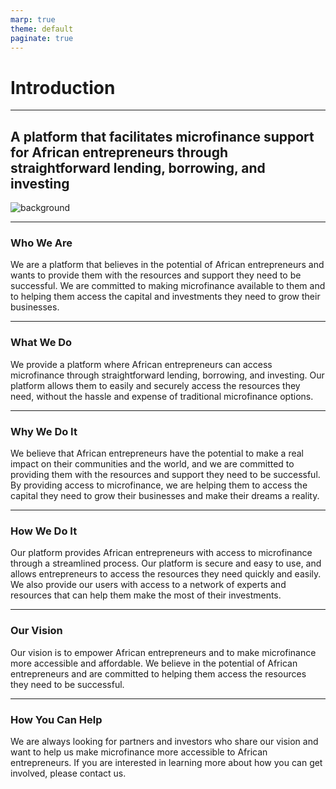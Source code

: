 ```yaml
---
marp: true
theme: default
paginate: true
---
```

# Introduction

---
## A platform that facilitates microfinance support for African entrepreneurs through straightforward lending, borrowing, and investing

![background](https://images.unsplash.com/photo-1517502311772-68cbe5c5f5ab?ixlib=rb-1.2.1&ixid=eyJhcHBfaWQiOjEyMDd9&auto=format&fit=crop&w=1350&q=80)

---
### Who We Are 

We are a platform that believes in the potential of African entrepreneurs and wants to provide them with the resources and support they need to be successful. We are committed to making microfinance available to them and to helping them access the capital and investments they need to grow their businesses. 

---
### What We Do 

We provide a platform where African entrepreneurs can access microfinance through straightforward lending, borrowing, and investing. Our platform allows them to easily and securely access the resources they need, without the hassle and expense of traditional microfinance options. 

---
### Why We Do It

We believe that African entrepreneurs have the potential to make a real impact on their communities and the world, and we are committed to providing them with the resources and support they need to be successful. By providing access to microfinance, we are helping them to access the capital they need to grow their businesses and make their dreams a reality. 

---
### How We Do It

Our platform provides African entrepreneurs with access to microfinance through a streamlined process. Our platform is secure and easy to use, and allows entrepreneurs to access the resources they need quickly and easily. We also provide our users with access to a network of experts and resources that can help them make the most of their investments. 

---
### Our Vision 

Our vision is to empower African entrepreneurs and to make microfinance more accessible and affordable. We believe in the potential of African entrepreneurs and are committed to helping them access the resources they need to be successful. 

---
### How You Can Help 

We are always looking for partners and investors who share our vision and want to help us make microfinance more accessible to African entrepreneurs. If you are interested in learning more about how you can get involved, please contact us.
  
